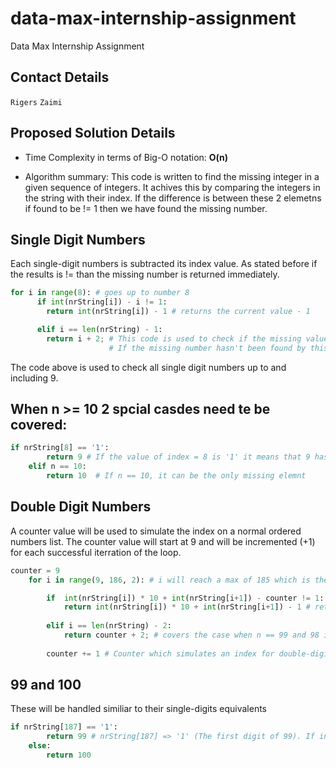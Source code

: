 # data-max-internship-assignment

Data Max Internship Assignment

## Contact Details
`Rigers` `Zaimi`

## Proposed Solution Details
- Time Complexity in terms of Big-O notation: <b>O(n)</b>

- Algorithm summary: This code is written to find the missing integer in a given sequence of integers. It achives this by comparing the integers in the string with their index. If the difference is between these 2 elemetns if found to be != 1 then we have found the missing number. 

## Single Digit Numbers
Each single-digit numbers is subtracted its index value. As stated before if the results is != than the missing number is returned immediately.<n>
``` python
for i in range(8): # goes up to number 8
      if int(nrString[i]) - i != 1:
        return int(nrString[i]) - 1 # returns the current value - 1

      elif i == len(nrString) - 1:
        return i + 2; # This code is used to check if the missing value is n
                      # If the missing number hasn't been found by this point it means that it means that the missing value is n
```
The code above is used to check all single digit numbers up to and including 9.

## When n >= 10 2 spcial casdes need te be covered:
``` python
if nrString[8] == '1':
        return 9 # If the value of index = 8 is '1' it means that 9 has been removed
    elif n == 10:
        return 10  # If n == 10, it can be the only missing elemnt
```
## Double Digit Numbers 
A counter value will be used to simulate the index on a normal ordered numbers list. The counter value will start at 9 and will be incremented (+1) for each successful iterration of the loop. <n>
``` python
counter = 9
    for i in range(9, 186, 2): # i will reach a max of 185 which is the first-digit of 98

        if  int(nrString[i]) * 10 + int(nrString[i+1]) - counter != 1: # first-digit * 10 + second-digits subtracted the counter value
            return int(nrString[i]) * 10 + int(nrString[i+1]) - 1 # returns current value - 1
        
        elif i == len(nrString) - 2: 
            return counter + 2; # covers the case when n == 99 and 98 is the last element
        
        counter += 1 # Counter which simulates an index for double-digit numbers incremented
```
## 99 and 100
These will be handled similiar to their single-digits equivalents 
``` python
if nrString[187] == '1':  
        return 99 # nrString[187] => '1' (The first digit of 99). If in its place we find '1' means that 99 is missing
    else:
        return 100
```

